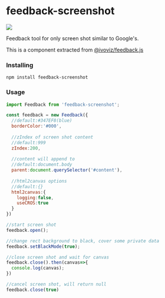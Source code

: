 # feedback-screenshot

[![](https://img.shields.io/npm/v/feedback-screenshot.svg?style=flat-square)](https://www.npmjs.com/package/feedback-screenshot)

Feedback tool for only screen shot similar to Google's.

This is a component extracted from [@ivoviz/feedback.js](https://github.com/ivoviz/feedback)

### Installing

```
npm install feedback-screenshot
```

### Usage

```js
import Feedback from 'feedback-screenshot';

const feedback = new Feedback({
  //default:#347EF8(blue)
  borderColor:'#000',
  
  //zIndex of screen shot content
  //default:999
  zIndex:200,
  
  //content will append to
  //default:document.body
  parent:document.querySelector('#content'),
  
  //html2canvas options
  //default:{}
  html2canvas:{
    logging:false,
    useCROS:true
  }
})

//start screen shot
feedback.open();

//change rect background to black, cover some private data
feedback.setBlackMode(true);

//close screen shot and wait for canvas
feedback.close().then(canvas=>{
  console.log(canvas);
})

//cancel screen shot, will return null
feedback.close(true)
```

